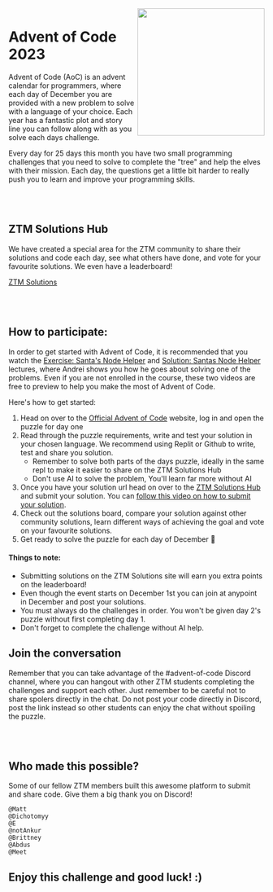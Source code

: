 <img src="https://github.com/zero-to-mastery/Advent-of-Code-2022/blob/main/advent.png?raw=true" width="250" align="right" />

# Advent of Code 2023

Advent of Code (AoC) is an advent calendar for programmers, where each day of December you are provided with a new problem to solve with a language of your choice. Each year has a fantastic plot and story line you can follow along with as you solve each days challenge.

Every day for 25 days this month you have two small programming challenges that you need to solve to complete the "tree" and help the elves with their mission. Each day, the questions get a little bit harder to really push you to learn and improve your programming skills.

<br />
<br />

## ZTM Solutions Hub

We have created a special area for the ZTM community to share their solutions and code each day, see what others have done, and vote for your favourite solutions. We even have a leaderboard!

[ZTM Solutions](https://aoc.zerotomastery.io)

<br />
<br />

## How to participate:
In order to get started with Advent of Code, it is recommended that you watch the [Exercise: Santa's Node Helper](https://academy.zerotomastery.io/courses/697434/lectures/12676702) and [Solution: Santas Node Helper](https://academy.zerotomastery.io/courses/697434/lectures/12676701) lectures, where Andrei shows you how he goes about solving one of the problems. Even if you are not enrolled in the course, these two videos are free to preview to help you make the most of Advent of Code. 

Here's how to get started: 
1. Head on over to the [Official Advent of Code](https://adventofcode.com/) website, log in and open the puzzle for day one
2. Read through the puzzle requirements, write and test your solution in your chosen language. We recommend using Replit or Github to write, test and share you solution.
   - Remember to solve both parts of the days puzzle, ideally in the same repl to make it easier to share on the ZTM Solutions Hub
   - Don't use AI to solve the problem, You'll learn far more without AI
3. Once you have your solution url head on over to the [ZTM Solutions Hub](https://aoc.zerotomastery.io) and submit your solution. You can [follow this video on how to submit your solution](https://www.loom.com/share/7310b6e83bcc4922b25023b62d173611).
4. Check out the solutions board, compare your solution against other community solutions, learn different ways of achieving the goal and vote on your favourite solutions.
5. Get ready to solve the puzzle for each day of December 🎅

#### Things to note:
- Submitting solutions on the ZTM Solutions site will earn you extra points on the leaderboard!
- Even though the event starts on December 1st you can join at anypoint in December and post your solutions.
- You must always do the challenges in order. You won't be given day 2's puzzle without first completing day 1.
- Don't forget to complete the challenge without AI help.

## Join the conversation
Remember that you can take advantage of the #advent-of-code Discord channel, where you can hangout with other ZTM students completing the challenges and support each other. Just remember to be careful not to share spolers directly in the chat. Do not post your code directly in Discord, post the link instead so other students can enjoy the chat without spoiling the puzzle.  

<br />
<br />

## Who made this possible?

Some of our fellow ZTM members built this awesome platform to submit and share code. Give them a big thank you on Discord!

```
@Matt
@Dichotomyy
@E
@notAnkur
@Brittney
@Abdus
@Meet
```

## Enjoy this challenge and good luck! :)
